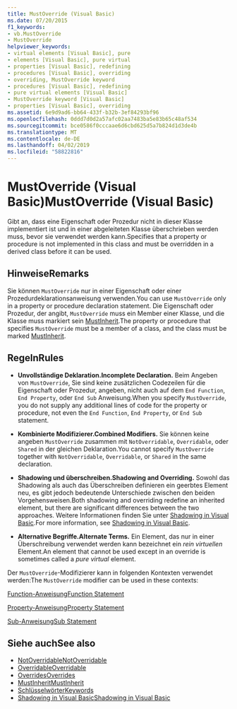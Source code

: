 ```yaml
---
title: MustOverride (Visual Basic)
ms.date: 07/20/2015
f1_keywords:
- vb.MustOverride
- MustOverride
helpviewer_keywords:
- virtual elements [Visual Basic], pure
- elements [Visual Basic], pure virtual
- properties [Visual Basic], redefining
- procedures [Visual Basic], overriding
- overriding, MustOverride keyword
- procedures [Visual Basic], redefining
- pure virtual elements [Visual Basic]
- MustOverride keyword [Visual Basic]
- properties [Visual Basic], overriding
ms.assetid: 6e9d9ad6-bb64-433f-b32b-3ef84293bf96
ms.openlocfilehash: 0ddd7d0d2a57afc02aa7483ba5e83b65c48af534
ms.sourcegitcommit: bce0586f0cccaae6d6cbd625d5a7b824d1d3de4b
ms.translationtype: MT
ms.contentlocale: de-DE
ms.lasthandoff: 04/02/2019
ms.locfileid: "58822816"
---
```

# <a name="mustoverride-visual-basic"></a><span data-ttu-id="260c0-102">MustOverride (Visual Basic)</span><span class="sxs-lookup"><span data-stu-id="260c0-102">MustOverride (Visual Basic)</span></span>
<span data-ttu-id="260c0-103">Gibt an, dass eine Eigenschaft oder Prozedur nicht in dieser Klasse implementiert ist und in einer abgeleiteten Klasse überschrieben werden muss, bevor sie verwendet werden kann.</span><span class="sxs-lookup"><span data-stu-id="260c0-103">Specifies that a property or procedure is not implemented in this class and must be overridden in a derived class before it can be used.</span></span>  
  
## <a name="remarks"></a><span data-ttu-id="260c0-104">Hinweise</span><span class="sxs-lookup"><span data-stu-id="260c0-104">Remarks</span></span>  
 <span data-ttu-id="260c0-105">Sie können `MustOverride` nur in einer Eigenschaft oder einer Prozedurdeklarationsanweisung verwenden.</span><span class="sxs-lookup"><span data-stu-id="260c0-105">You can use `MustOverride` only in a property or procedure declaration statement.</span></span> <span data-ttu-id="260c0-106">Die Eigenschaft oder Prozedur, der angibt, `MustOverride` muss ein Member einer Klasse, und die Klasse muss markiert sein [MustInherit](../../../visual-basic/language-reference/modifiers/mustinherit.md).</span><span class="sxs-lookup"><span data-stu-id="260c0-106">The property or procedure that specifies `MustOverride` must be a member of a class, and the class must be marked [MustInherit](../../../visual-basic/language-reference/modifiers/mustinherit.md).</span></span>  
  
## <a name="rules"></a><span data-ttu-id="260c0-107">Regeln</span><span class="sxs-lookup"><span data-stu-id="260c0-107">Rules</span></span>  
  
-   <span data-ttu-id="260c0-108">**Unvollständige Deklaration.**</span><span class="sxs-lookup"><span data-stu-id="260c0-108">**Incomplete Declaration.**</span></span> <span data-ttu-id="260c0-109">Beim Angeben von `MustOverride`, Sie sind keine zusätzlichen Codezeilen für die Eigenschaft oder Prozedur, angeben, nicht auch auf dem `End Function`, `End Property`, oder `End Sub` Anweisung.</span><span class="sxs-lookup"><span data-stu-id="260c0-109">When you specify `MustOverride`, you do not supply any additional lines of code for the property or procedure, not even the `End Function`, `End Property`, or `End Sub` statement.</span></span>  
  
-   <span data-ttu-id="260c0-110">**Kombinierte Modifizierer.**</span><span class="sxs-lookup"><span data-stu-id="260c0-110">**Combined Modifiers.**</span></span> <span data-ttu-id="260c0-111">Sie können keine angeben `MustOverride` zusammen mit `NotOverridable`, `Overridable`, oder `Shared` in der gleichen Deklaration.</span><span class="sxs-lookup"><span data-stu-id="260c0-111">You cannot specify `MustOverride` together with `NotOverridable`, `Overridable`, or `Shared` in the same declaration.</span></span>  
  
-   <span data-ttu-id="260c0-112">**Shadowing und überschreiben.**</span><span class="sxs-lookup"><span data-stu-id="260c0-112">**Shadowing and Overriding.**</span></span> <span data-ttu-id="260c0-113">Sowohl das Shadowing als auch das Überschreiben definieren ein geerbtes Element neu, es gibt jedoch bedeutende Unterschiede zwischen den beiden Vorgehensweisen.</span><span class="sxs-lookup"><span data-stu-id="260c0-113">Both shadowing and overriding redefine an inherited element, but there are significant differences between the two approaches.</span></span> <span data-ttu-id="260c0-114">Weitere Informationen finden Sie unter [Shadowing in Visual Basic](../../../visual-basic/programming-guide/language-features/declared-elements/shadowing.md).</span><span class="sxs-lookup"><span data-stu-id="260c0-114">For more information, see [Shadowing in Visual Basic](../../../visual-basic/programming-guide/language-features/declared-elements/shadowing.md).</span></span>  
  
-   <span data-ttu-id="260c0-115">**Alternative Begriffe.**</span><span class="sxs-lookup"><span data-stu-id="260c0-115">**Alternate Terms.**</span></span> <span data-ttu-id="260c0-116">Ein Element, das nur in einer Überschreibung verwendet werden kann bezeichnet ein *rein virtuellen* Element.</span><span class="sxs-lookup"><span data-stu-id="260c0-116">An element that cannot be used except in an override is sometimes called a *pure virtual* element.</span></span>  
  
 <span data-ttu-id="260c0-117">Der `MustOverride`-Modifizierer kann in folgenden Kontexten verwendet werden:</span><span class="sxs-lookup"><span data-stu-id="260c0-117">The `MustOverride` modifier can be used in these contexts:</span></span>  
  
 [<span data-ttu-id="260c0-118">Function-Anweisung</span><span class="sxs-lookup"><span data-stu-id="260c0-118">Function Statement</span></span>](../../../visual-basic/language-reference/statements/function-statement.md)  
  
 [<span data-ttu-id="260c0-119">Property-Anweisung</span><span class="sxs-lookup"><span data-stu-id="260c0-119">Property Statement</span></span>](../../../visual-basic/language-reference/statements/property-statement.md)  
  
 [<span data-ttu-id="260c0-120">Sub-Anweisung</span><span class="sxs-lookup"><span data-stu-id="260c0-120">Sub Statement</span></span>](../../../visual-basic/language-reference/statements/sub-statement.md)  
  
## <a name="see-also"></a><span data-ttu-id="260c0-121">Siehe auch</span><span class="sxs-lookup"><span data-stu-id="260c0-121">See also</span></span>

- [<span data-ttu-id="260c0-122">NotOverridable</span><span class="sxs-lookup"><span data-stu-id="260c0-122">NotOverridable</span></span>](../../../visual-basic/language-reference/modifiers/notoverridable.md)
- [<span data-ttu-id="260c0-123">Overridable</span><span class="sxs-lookup"><span data-stu-id="260c0-123">Overridable</span></span>](../../../visual-basic/language-reference/modifiers/overridable.md)
- [<span data-ttu-id="260c0-124">Overrides</span><span class="sxs-lookup"><span data-stu-id="260c0-124">Overrides</span></span>](../../../visual-basic/language-reference/modifiers/overrides.md)
- [<span data-ttu-id="260c0-125">MustInherit</span><span class="sxs-lookup"><span data-stu-id="260c0-125">MustInherit</span></span>](../../../visual-basic/language-reference/modifiers/mustinherit.md)
- [<span data-ttu-id="260c0-126">Schlüsselwörter</span><span class="sxs-lookup"><span data-stu-id="260c0-126">Keywords</span></span>](../../../visual-basic/language-reference/keywords/index.md)
- [<span data-ttu-id="260c0-127">Shadowing in Visual Basic</span><span class="sxs-lookup"><span data-stu-id="260c0-127">Shadowing in Visual Basic</span></span>](../../../visual-basic/programming-guide/language-features/declared-elements/shadowing.md)
